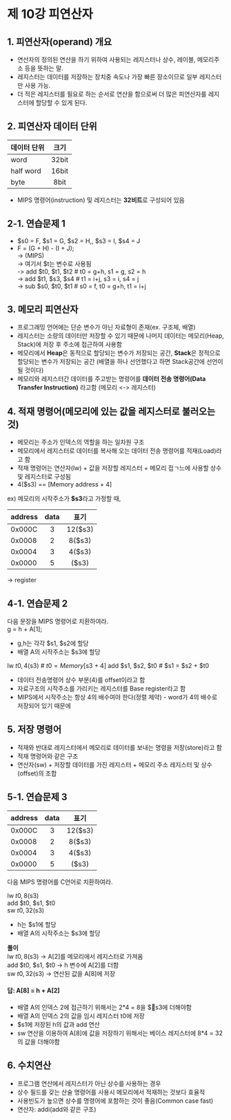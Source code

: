 # 제 10강 피연산자 
## 1. 피연산자(operand) 개요
- 연산자의 정의된 연산을 하기 위하여 사용되는 레지스터나 상수, 레이블, 메모리주소 등을 뜻하는 말.
- 레지스터는 데이터를 저장하는 장치중 속도나 가장 빠른 장소이므로 일부 레지스터만 사용 가능. 
- 더 적은 레지스터를 필요로 하는 순서로 연산을 함으로써 더 많은 피연산자를 레지스터에 할당할 수 있게 된다. 

## 2. 피연산자 데이터 단위 
| 데이터 단위 | 크기 |
|---|:---:|
| word | 32bit |
| half word | 16bit |
| byte | 8bit |

- MIPS 명령어(instruction) 및 레지스터는 **32비트**로 구성되어 있음 

## 2-1. 연습문제 1 
- $s0 = F, $s1 = G, $s2 = H,, $s3 = I, $s4 = J
- F = (G + H) - (I + J); <br>
-> (MIPS) <br> 
-> 여기서 $t는 변수로 사용됨 <br>
-> add $t0, $t1, $t2 # t0 = g+h, s1 = g, s2 = h <br>
-> add $t1, $s3, $s4 # t1 = i+j, s3 = i, s4 = j  <br>
-> sub $s0, $t0, $t1 # s0 = f, t0 = g+h, t1 = i+j

## 3. 메모리 피연산자 
- 프로그래밍 언어에는 단순 변수가 아닌 자료형이 존재(ex. 구조체, 배열)
- 레지스터는 소량의 데이터만 저장할 수 있기 때문에 나머지 데이터는 메모리(Heap, Stack)에 저장 후 주소에 접근하여 사용함 
- 메모리에서 **Heap**은 동적으로 할당되는 변수가 저장되는 공간, **Stack**은 정적으로 할당되는 변수가 저장되는 공간 (배열을 하나 선언했다고 하면 Stack공간에 선언이 될 것이다)
- 메모리와 레지스터간 데이터를 주고받는 명령어를 **데이터 전송 명령어(Data Transfer Instruction)** 라고함 (메모리 <-> 레지스터)

## 4. 적재 명령어(메모리에 있는 값을 레지스터로 불러오는 것)
- 메모리는 주소가 인덱스의 역할을 하는 일차원 구조 
- 메모리에서 레지스터로 데이터를 복사해 오는 데이터 전송 명령어를 적재(Load)라고 함 
- 적재 명령어는 연산자(lw) + 값을 저장할 레지스터 + 메모리 접ㄱ느에 사용할 상수 및 레지스터로 구성됨 
- 4($s3) == [Memory address + 4]

ex) 메모리의 시작주소가 **$s3**라고 가정할 때,

| address | data | 표기 |
|---|:---:|:---:|
| 0x000C | 3 | 12($s3) |
| 0x0008 | 2 | 8($s3) |
| 0x0004 | 3 | 4($s3) |
| 0x0000 | 5 | ($s3) | 
-> register

## 4-1. 연습문제 2 
다음 문장을 MIPS 명령어로 치환하여라. <br>
 g = h + A[1];
 - g,h는 각각 $s1, $s2에 할당 
 - 배열 A의 시작주소는 $s3에 할당 

 lw $t0, 4($s3) # $t0 = Memory[$s3 + 4]
 add $s1, $s2, $t0 # $s1 = $s2 + $t0 
 - 데이터 전송명령어 상수 부분(4)를 offset이라고 함
 - 자료구조의 시작주소를 가리키는 레지스터를 Base register라고 함
 - MIPS에서 시작주소는 항상 4의 배수여야 한다(정렬 제약) - word가 4의 배수로 저장되어 있기 때문에

## 5. 저장 명령어 
- 적재와 반대로 레지스터에서 메모리로 데이터를 보내는 명령을 저장(store)라고 함 
- 적재 명령어와 같은 구조 
- 연산자(sw) + 저장할 데이터를 가진 레지스터 + 메모리 주소 레지스터 및 상수(offset)의 조합 

## 5-1. 연습문제 3

| address | data | 표기 |
|---|:---:|:---:|
| 0x000C | 3 | 12($s3) |
| 0x0008 | 2 | 8($s3) |
| 0x0004 | 3 | 4($s3) |
| 0x0000 | 5 | ($s3) | 

다음 MIPS 명령어를 C언어로 치환하여라. 

lw $t0, 8($s3) <br>
add $t0, $s1, $t0 <br>
sw $t0, 32($s3) <br>

- h는 $s1에 할당 
- 배열 A의 시작주소는 $s3에 할당 

**풀이** <br>
lw $t0, 8($s3) -> A[2]를 메모리에서 레지스터로 가져옴 <br>
add $t0, $s1, $t0 ->  h 변수에 A[2]를 더함 <br>
sw $t0, 32($s3) -> 연산된 값을 A[8]에 저장 <br>

#### 답: A[8] = h + A[2]
- 배열 A의 인덱스 2에 접근하기 위해서는 2*4 = 8을 $s3에 더해야함 
- 배열 A의 인덱스 2의 값을 임시 레지스터 t0에 저장 
- $s1에 저장된 h의 값과 add 연산 
- sw 연산을 이용하여 A[8]에 값을 저장하기 위해서는 베이스 레지스터에 8*4 = 32의 값을 더해야함 

## 6. 수치연산 
- 프로그램 연산에서 레지스터가 아닌 상수를 사용하는 경우 
- 상수 필드를 갖는 산술 명령어를 사용시 메모리에서 적재하는 것보다 효율적 
- 사용빈도가 높으면 상수를 명령어에 포함하는 것이 좋음(Common case fast) 
- 연산자: addi(add와 같은 구조)

